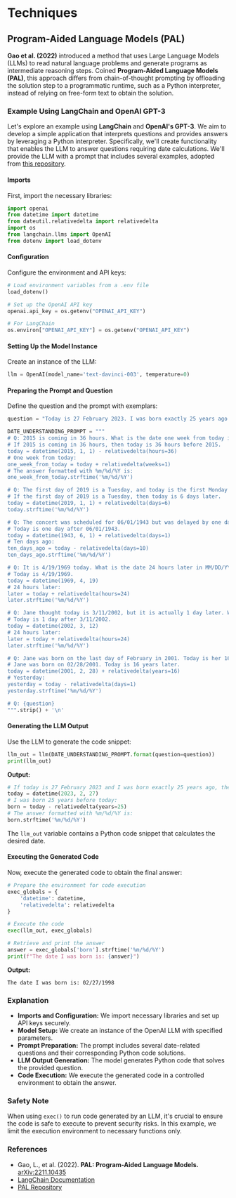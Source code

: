 # Techniques

## Program-Aided Language Models (PAL)

**Gao et al. (2022)** introduced a method that uses Large Language Models (LLMs) to read natural language problems and generate programs as intermediate reasoning steps. Coined **Program-Aided Language Models (PAL)**, this approach differs from chain-of-thought prompting by offloading the solution step to a programmatic runtime, such as a Python interpreter, instead of relying on free-form text to obtain the solution.

### Example Using LangChain and OpenAI GPT-3

Let's explore an example using **LangChain** and **OpenAI's GPT-3**. We aim to develop a simple application that interprets questions and provides answers by leveraging a Python interpreter. Specifically, we'll create functionality that enables the LLM to answer questions requiring date calculations. We'll provide the LLM with a prompt that includes several examples, adopted from [this repository](https://github.com/reasoning-machines/pal/blob/main/pal/prompt/date_understanding.txt).

#### Imports

First, import the necessary libraries:

```python
import openai
from datetime import datetime
from dateutil.relativedelta import relativedelta
import os
from langchain.llms import OpenAI
from dotenv import load_dotenv
```

#### Configuration

Configure the environment and API keys:

```python
# Load environment variables from a .env file
load_dotenv()

# Set up the OpenAI API key
openai.api_key = os.getenv("OPENAI_API_KEY")

# For LangChain
os.environ["OPENAI_API_KEY"] = os.getenv("OPENAI_API_KEY")
```

#### Setting Up the Model Instance

Create an instance of the LLM:

```python
llm = OpenAI(model_name='text-davinci-003', temperature=0)
```

#### Preparing the Prompt and Question

Define the question and the prompt with exemplars:

```python
question = "Today is 27 February 2023. I was born exactly 25 years ago. What is the date I was born in MM/DD/YYYY?"

DATE_UNDERSTANDING_PROMPT = """
# Q: 2015 is coming in 36 hours. What is the date one week from today in MM/DD/YYYY?
# If 2015 is coming in 36 hours, then today is 36 hours before 2015.
today = datetime(2015, 1, 1) - relativedelta(hours=36)
# One week from today:
one_week_from_today = today + relativedelta(weeks=1)
# The answer formatted with %m/%d/%Y is:
one_week_from_today.strftime('%m/%d/%Y')

# Q: The first day of 2019 is a Tuesday, and today is the first Monday of 2019. What is the date today in MM/DD/YYYY?
# If the first day of 2019 is a Tuesday, then today is 6 days later.
today = datetime(2019, 1, 1) + relativedelta(days=6)
today.strftime('%m/%d/%Y')

# Q: The concert was scheduled for 06/01/1943 but was delayed by one day to today. What is the date 10 days ago in MM/DD/YYYY?
# Today is one day after 06/01/1943.
today = datetime(1943, 6, 1) + relativedelta(days=1)
# Ten days ago:
ten_days_ago = today - relativedelta(days=10)
ten_days_ago.strftime('%m/%d/%Y')

# Q: It is 4/19/1969 today. What is the date 24 hours later in MM/DD/YYYY?
# Today is 4/19/1969.
today = datetime(1969, 4, 19)
# 24 hours later:
later = today + relativedelta(hours=24)
later.strftime('%m/%d/%Y')

# Q: Jane thought today is 3/11/2002, but it is actually 1 day later. What is the date 24 hours later in MM/DD/YYYY?
# Today is 1 day after 3/11/2002.
today = datetime(2002, 3, 12)
# 24 hours later:
later = today + relativedelta(hours=24)
later.strftime('%m/%d/%Y')

# Q: Jane was born on the last day of February in 2001. Today is her 16th birthday. What is the date yesterday in MM/DD/YYYY?
# Jane was born on 02/28/2001. Today is 16 years later.
today = datetime(2001, 2, 28) + relativedelta(years=16)
# Yesterday:
yesterday = today - relativedelta(days=1)
yesterday.strftime('%m/%d/%Y')

# Q: {question}
""".strip() + '\n'
```

#### Generating the LLM Output

Use the LLM to generate the code snippet:

```python
llm_out = llm(DATE_UNDERSTANDING_PROMPT.format(question=question))
print(llm_out)
```

**Output:**

```python
# If today is 27 February 2023 and I was born exactly 25 years ago, then I was born 25 years before today.
today = datetime(2023, 2, 27)
# I was born 25 years before today:
born = today - relativedelta(years=25)
# The answer formatted with %m/%d/%Y is:
born.strftime('%m/%d/%Y')
```

The `llm_out` variable contains a Python code snippet that calculates the desired date.

#### Executing the Generated Code

Now, execute the generated code to obtain the final answer:

```python
# Prepare the environment for code execution
exec_globals = {
    'datetime': datetime,
    'relativedelta': relativedelta
}

# Execute the code
exec(llm_out, exec_globals)

# Retrieve and print the answer
answer = exec_globals['born'].strftime('%m/%d/%Y')
print(f"The date I was born is: {answer}")
```

**Output:**

```
The date I was born is: 02/27/1998
```

### Explanation

- **Imports and Configuration:** We import necessary libraries and set up API keys securely.
- **Model Setup:** We create an instance of the OpenAI LLM with specified parameters.
- **Prompt Preparation:** The prompt includes several date-related questions and their corresponding Python code solutions.
- **LLM Output Generation:** The model generates Python code that solves the provided question.
- **Code Execution:** We execute the generated code in a controlled environment to obtain the answer.

### Safety Note

When using `exec()` to run code generated by an LLM, it's crucial to ensure the code is safe to execute to prevent security risks. In this example, we limit the execution environment to necessary functions only.

### References

- Gao, L., et al. (2022). **PAL: Program-Aided Language Models.** [arXiv:2211.10435](https://arxiv.org/abs/2211.10435)
- [LangChain Documentation](https://langchain.readthedocs.io/)
- [PAL Repository](https://github.com/reasoning-machines/pal)